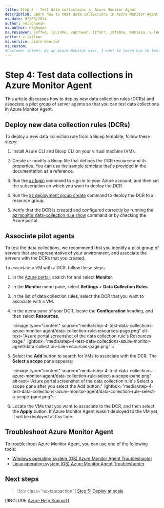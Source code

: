 ```yaml
---
title: Step 4 - Test data collections in Azure Monitor Agent
description: Learn how to test data collections in Azure Monitor Agent as part of the process of migrating from the legacy Log Analytics agent.
ms.date: 07/08/2024
author: neilghuman
ms.author: neghuman
ms.reviewer: jeffwo, laurahu, vabruwer, irfanr, jofehse, muniesa, v-leedennis
editor: v-jsitser
ms.service: azure-monitor
ms.custom: 
#Customer intent: As an Azure Monitor user, I want to learn how to test data collections in Azure Monitor Agent so that I can migrate from the legacy Log Analytics agent.
---
```

# Step 4: Test data collections in Azure Monitor Agent

This article discusses how to deploy new data collection rules (DCRs) and associate a pilot group of server agents so that you can test data collections in Azure Monitor Agent.

## Deploy new data collection rules (DCRs)

To deploy a new data collection rule from a Bicep template, follow these steps:

1. Install Azure CLI and Bicep CLI on your virtual machine (VM).

1. Create or modify a Bicep file that defines the DCR resource and its properties. You can use the sample template that's provided in the documentation as a reference.

1. Run the [az login](/cli/azure/reference-index#az-login) command to sign in to your Azure account, and then set the subscription on which you want to deploy the DCR.

1. Run the [az deployment group create](/cli/azure/deployment/group#az-deployment-group-create) command to deploy the DCR to a resource group.

1. Verify that the DCR is created and configured correctly by running the [az monitor data-collection rule show](/cli/azure/monitor/data-collection/rule#az-monitor-data-collection-rule-show) command or by checking the Azure portal.

## Associate pilot agents

To test the data collections, we recommend that you identify a pilot group of servers that are representative of your environment, and associate the servers with the DCRs that you created.

To associate a VM with a DCR, follow these steps:

1. In the [Azure portal](https://portal.azure.com), search for and select **Monitor**.
1. In the **Monitor** menu pane, select **Settings** > **Data Collection Rules**.
1. In the list of data collection rules, select the DCR that you want to associate with a VM.
1. In the menu pane of your DCR, locate the **Configuration** heading, and then select **Resources**.

   :::image type="content" source="media/step-4-test-data-collections-azure-monitor-agent/data-collection-rule-resources-page.png" alt-text="Azure portal screenshot of the data collection rule's Resources page." lightbox="media/step-4-test-data-collections-azure-monitor-agent/data-collection-rule-resources-page.png":::

1. Select the **Add** button to search for VMs to associate with the DCR. The **Select a scope** pane appears:

   :::image type="content" source="media/step-4-test-data-collections-azure-monitor-agent/data-collection-rule-select-a-scope-pane.png" alt-text="Azure portal screenshot of the data collection rule's Select a scope pane after you select the Add button." lightbox="media/step-4-test-data-collections-azure-monitor-agent/data-collection-rule-select-a-scope-pane.png":::

1. Locate the VMs that you want to associate to the DCR, and then select the **Apply** button. If Azure Monitor Agent wasn't deployed to the VM yet, it will be deployed at this time.

## Troubleshoot Azure Monitor Agent

To troubleshoot Azure Monitor Agent, you can use one of the following tools:

- [Windows operating system (OS) Azure Monitor Agent Troubleshooter](/azure/azure-monitor/agents/troubleshooter-ama-windows)
- [Linux operating system (OS) Azure Monitor Agent Troubleshooter](/azure/azure-monitor/agents/troubleshooter-ama-linux)

## Next steps

> [!div class="nextstepaction"]
> [Step 5: Deploy at scale](step-5-deploy-at-scale.md)

[!INCLUDE [Azure Help Support](../../../../includes/azure-help-support.md)]

